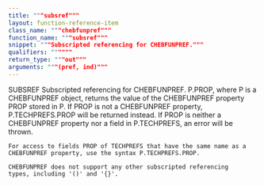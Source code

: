 ```yaml
---
title: """subsref"""
layout: function-reference-item
class_name: """chebfunpref"""
function_name: """subsref"""
snippet: """Subscripted referencing for CHEBFUNPREF."""
qualifiers: """"""
return_type: """out"""
arguments: """(pref, ind)"""
---
```


 SUBSREF   Subscripted referencing for CHEBFUNPREF.
    P.PROP, where P is a CHEBFUNPREF object, returns the value of the
    CHEBFUNPREF property PROP stored in P.  If PROP is not a CHEBFUNPREF
    property, P.TECHPREFS.PROP will be returned instead.  If PROP is
    neither a CHEBFUNPREF property nor a field in P.TECHPREFS, an error
    will be thrown.
 
    For access to fields PROP of TECHPREFS that have the same name as a
    CHEBFUNPREF property, use the syntax P.TECHPREFS.PROP.
 
    CHEBFUNPREF does not support any other subscripted referencing
    types, including '()' and '{}'.
